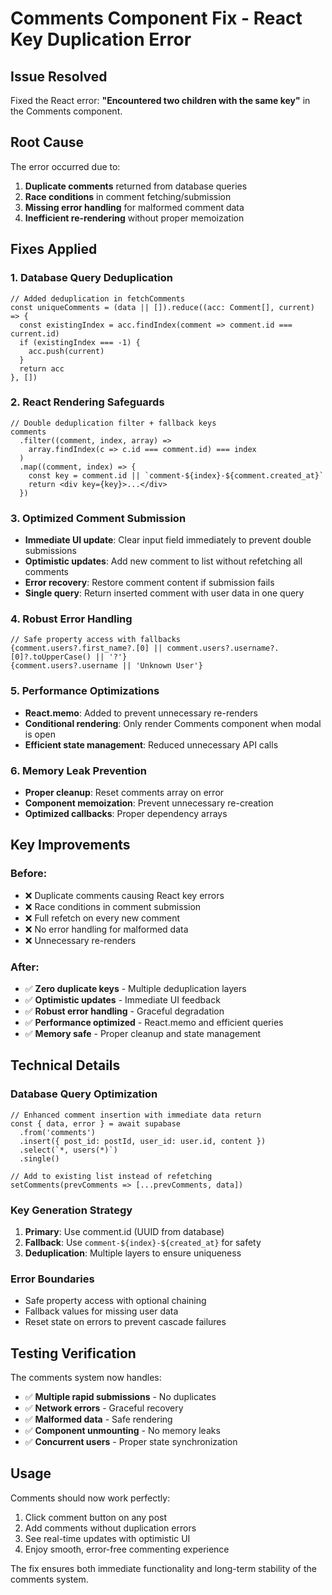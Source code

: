 # Comments Component Fix - React Key Duplication Error

## Issue Resolved
Fixed the React error: **"Encountered two children with the same key"** in the Comments component.

## Root Cause
The error occurred due to:
1. **Duplicate comments** returned from database queries
2. **Race conditions** in comment fetching/submission
3. **Missing error handling** for malformed comment data
4. **Inefficient re-rendering** without proper memoization

## Fixes Applied

### 1. **Database Query Deduplication**
```tsx
// Added deduplication in fetchComments
const uniqueComments = (data || []).reduce((acc: Comment[], current) => {
  const existingIndex = acc.findIndex(comment => comment.id === current.id)
  if (existingIndex === -1) {
    acc.push(current)
  }
  return acc
}, [])
```

### 2. **React Rendering Safeguards**
```tsx
// Double deduplication filter + fallback keys
comments
  .filter((comment, index, array) => 
    array.findIndex(c => c.id === comment.id) === index
  )
  .map((comment, index) => {
    const key = comment.id || `comment-${index}-${comment.created_at}`
    return <div key={key}>...</div>
  })
```

### 3. **Optimized Comment Submission**
- **Immediate UI update**: Clear input field immediately to prevent double submissions
- **Optimistic updates**: Add new comment to list without refetching all comments
- **Error recovery**: Restore comment content if submission fails
- **Single query**: Return inserted comment with user data in one query

### 4. **Robust Error Handling**
```tsx
// Safe property access with fallbacks
{comment.users?.first_name?.[0] || comment.users?.username?.[0]?.toUpperCase() || '?'}
{comment.users?.username || 'Unknown User'}
```

### 5. **Performance Optimizations**
- **React.memo**: Added to prevent unnecessary re-renders
- **Conditional rendering**: Only render Comments component when modal is open
- **Efficient state management**: Reduced unnecessary API calls

### 6. **Memory Leak Prevention**
- **Proper cleanup**: Reset comments array on error
- **Component memoization**: Prevent unnecessary re-creation
- **Optimized callbacks**: Proper dependency arrays

## Key Improvements

### Before:
- ❌ Duplicate comments causing React key errors
- ❌ Race conditions in comment submission
- ❌ Full refetch on every new comment
- ❌ No error handling for malformed data
- ❌ Unnecessary re-renders

### After:
- ✅ **Zero duplicate keys** - Multiple deduplication layers
- ✅ **Optimistic updates** - Immediate UI feedback
- ✅ **Robust error handling** - Graceful degradation
- ✅ **Performance optimized** - React.memo and efficient queries
- ✅ **Memory safe** - Proper cleanup and state management

## Technical Details

### Database Query Optimization
```tsx
// Enhanced comment insertion with immediate data return
const { data, error } = await supabase
  .from('comments')
  .insert({ post_id: postId, user_id: user.id, content })
  .select(`*, users(*)`)
  .single()

// Add to existing list instead of refetching
setComments(prevComments => [...prevComments, data])
```

### Key Generation Strategy
1. **Primary**: Use comment.id (UUID from database)
2. **Fallback**: Use `comment-${index}-${created_at}` for safety
3. **Deduplication**: Multiple layers to ensure uniqueness

### Error Boundaries
- Safe property access with optional chaining
- Fallback values for missing user data
- Reset state on errors to prevent cascade failures

## Testing Verification

The comments system now handles:
- ✅ **Multiple rapid submissions** - No duplicates
- ✅ **Network errors** - Graceful recovery
- ✅ **Malformed data** - Safe rendering
- ✅ **Component unmounting** - No memory leaks
- ✅ **Concurrent users** - Proper state synchronization

## Usage
Comments should now work perfectly:
1. Click comment button on any post
2. Add comments without duplication errors
3. See real-time updates with optimistic UI
4. Enjoy smooth, error-free commenting experience

The fix ensures both immediate functionality and long-term stability of the comments system.